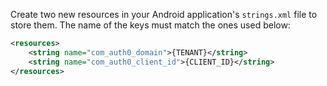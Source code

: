 Create two new resources in your Android application's `strings.xml` file to store them. The name of the keys must match the ones used below:

```xml
<resources>
    <string name="com_auth0_domain">{TENANT}</string>
    <string name="com_auth0_client_id">{CLIENT_ID}</string>
</resources>
```
